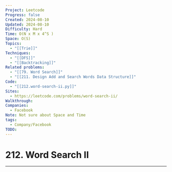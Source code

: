 ```yaml
---
Project: Leetcode
Progress: false
Created: 2024-08-10
Updated: 2024-08-10
Difficulty: Hard
Time: O(N x M x 4^S )
Space: O(S)
Topics:
  - "[[Trie]]"
Techniques:
  - "[[DFS]]"
  - "[[Backtracking]]"
Related problems:
  - "[[79. Word Search]]"
  - "[[211. Design Add and Search Words Data Structure]]"
Code:
  - "[[212.word-search-ii.py]]"
Sites:
  - https://leetcode.com/problems/word-search-ii/
Walkthrough: 
Companies:
  - Facebook
Note: Not sure about Space and Time
tags:
  - Company/Facebook
TODO: 
---
```

# 212. Word Search II
---
